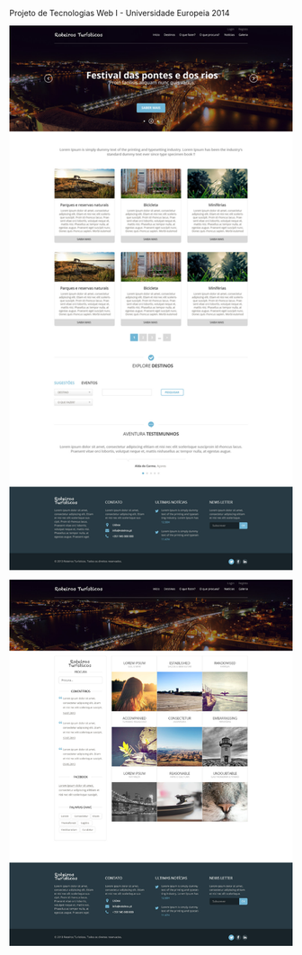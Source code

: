 Projeto de Tecnologias Web I - Universidade Europeia 2014


![image1](https://raw.githubusercontent.com/RicardoValerio/Projecto-Roteiros-Turisticos/master/img/p1.jpg)

![image2](https://raw.githubusercontent.com/RicardoValerio/Projecto-Roteiros-Turisticos/master/img/p2.jpg)